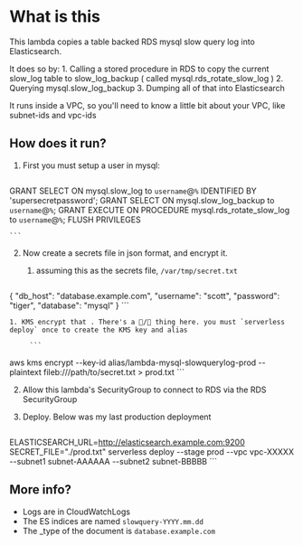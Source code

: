 # What is this
This lambda copies a table backed RDS mysql slow query log into Elasticsearch.

It does so by:
     1. Calling a stored procedure in RDS to copy the current slow_log table to slow_log_backup ( called mysql.rds_rotate_slow_log )
     2. Querying mysql.slow_log_backup
     3. Dumping all of that into Elasticsearch

It runs inside a VPC, so you'll need to know a little bit about your VPC, like subnet-ids and vpc-ids 

## How does it run? 
1. First you must setup a user in mysql:

    ```

GRANT SELECT ON mysql.slow_log to `username`@`%` IDENTIFIED BY 'supersecretpassword'; 
GRANT SELECT ON mysql.slow_log_backup to `username`@`%`;
GRANT EXECUTE ON PROCEDURE mysql.rds_rotate_slow_log to `username`@`%`;
FLUSH PRIVILEGES

    ```

2. Now create a secrets file in json format, and encrypt it.
    1. assuming this as the secrets file, `/var/tmp/secret.txt`

         ```json
{
 "db_host": "database.example.com",
 "username": "scott",
 "password": "tiger",
 "database": "mysql"
}
         ```

    1. KMS encrypt that . There's a 🐔/🥚 thing here. you must `serverless deploy` once to create the KMS key and alias

         ```
aws kms encrypt --key-id alias/lambda-mysql-slowquerylog-prod --plaintext fileb:///path/to/secret.txt > prod.txt
         ```


2. Allow this lambda's SecurityGroup to connect to RDS via the RDS SecurityGroup

3. Deploy. Below was my last production deployment
   
    ```
ELASTICSEARCH_URL=http://elasticsearch.example.com:9200  SECRET_FILE="./prod.txt" serverless deploy --stage prod --vpc  vpc-XXXXX  --subnet1 subnet-AAAAAA --subnet2 subnet-BBBBB
    ```

## More info?
* Logs are in CloudWatchLogs
* The ES indices are named `slowquery-YYYY.mm.dd`
* The _type of the document is `database.example.com`
